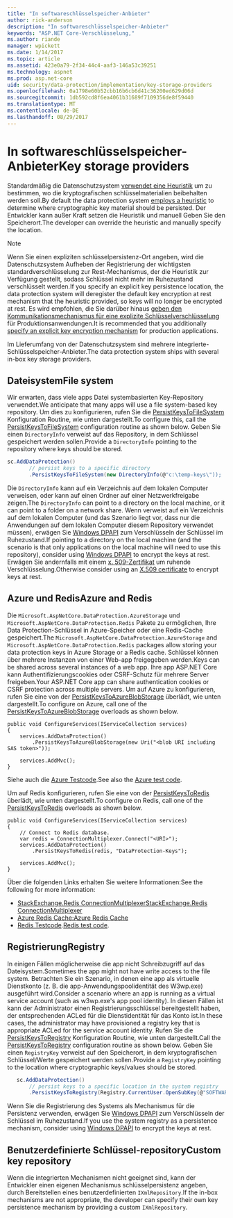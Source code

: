```yaml
---
title: "In softwareschlüsselspeicher-Anbieter"
author: rick-anderson
description: "In softwareschlüsselspeicher-Anbieter"
keywords: "ASP.NET Core-Verschlüsselung,"
ms.author: riande
manager: wpickett
ms.date: 1/14/2017
ms.topic: article
ms.assetid: 423e0a79-2f34-44c4-aaf3-146a53c39251
ms.technology: aspnet
ms.prod: asp.net-core
uid: security/data-protection/implementation/key-storage-providers
ms.openlocfilehash: 0a1798e60b52cbb16b6cb6d41c36200ed629d06d
ms.sourcegitcommit: 1db592cd8f6ea4061b31689f7109356de8f59440
ms.translationtype: MT
ms.contentlocale: de-DE
ms.lasthandoff: 08/29/2017
---
```

# <a name="key-storage-providers"></a><span data-ttu-id="af199-104">In softwareschlüsselspeicher-Anbieter</span><span class="sxs-lookup"><span data-stu-id="af199-104">Key storage providers</span></span>

<a name=data-protection-implementation-key-storage-providers></a>

<span data-ttu-id="af199-105">Standardmäßig die Datenschutzsystem [verwendet eine Heuristik](../configuration/default-settings.md#data-protection-default-settings) um zu bestimmen, wo die kryptografischen schlüsselmaterialien beibehalten werden soll.</span><span class="sxs-lookup"><span data-stu-id="af199-105">By default the data protection system [employs a heuristic](../configuration/default-settings.md#data-protection-default-settings) to determine where cryptographic key material should be persisted.</span></span> <span data-ttu-id="af199-106">Der Entwickler kann außer Kraft setzen die Heuristik und manuell Geben Sie den Speicherort.</span><span class="sxs-lookup"><span data-stu-id="af199-106">The developer can override the heuristic and manually specify the location.</span></span>

> [!NOTE]
> <span data-ttu-id="af199-107">Wenn Sie einen expliziten schlüsselpersistenz-Ort angeben, wird die Datenschutzsystem Aufheben der Registrierung der wichtigsten standardverschlüsselung zur Rest-Mechanismus, der die Heuristik zur Verfügung gestellt, sodass Schlüssel nicht mehr im Ruhezustand verschlüsselt werden.</span><span class="sxs-lookup"><span data-stu-id="af199-107">If you specify an explicit key persistence location, the data protection system will deregister the default key encryption at rest mechanism that the heuristic provided, so keys will no longer be encrypted at rest.</span></span> <span data-ttu-id="af199-108">Es wird empfohlen, die Sie darüber hinaus [geben den Kommunikationsmechanismus für eine explizite Schlüsselverschlüsselung](key-encryption-at-rest.md#data-protection-implementation-key-encryption-at-rest-providers) für Produktionsanwendungen.</span><span class="sxs-lookup"><span data-stu-id="af199-108">It is recommended that you additionally [specify an explicit key encryption mechanism](key-encryption-at-rest.md#data-protection-implementation-key-encryption-at-rest-providers) for production applications.</span></span>

<span data-ttu-id="af199-109">Im Lieferumfang von der Datenschutzsystem sind mehrere integrierte-Schlüsselspeicher-Anbieter.</span><span class="sxs-lookup"><span data-stu-id="af199-109">The data protection system ships with several in-box key storage providers.</span></span>

## <a name="file-system"></a><span data-ttu-id="af199-110">Dateisystem</span><span class="sxs-lookup"><span data-stu-id="af199-110">File system</span></span>

<span data-ttu-id="af199-111">Wir erwarten, dass viele apps Datei systembasierten Key-Repository verwendet.</span><span class="sxs-lookup"><span data-stu-id="af199-111">We anticipate that many apps will use a file system-based key repository.</span></span> <span data-ttu-id="af199-112">Um dies zu konfigurieren, rufen Sie die [PersistKeysToFileSystem](https://github.com/aspnet/DataProtection/blob/rel/1.1.0/src/Microsoft.AspNetCore.DataProtection/DataProtectionBuilderExtensions.cs) Konfiguration Routine, wie unten dargestellt.</span><span class="sxs-lookup"><span data-stu-id="af199-112">To configure this, call the [PersistKeysToFileSystem](https://github.com/aspnet/DataProtection/blob/rel/1.1.0/src/Microsoft.AspNetCore.DataProtection/DataProtectionBuilderExtensions.cs) configuration routine as shown below.</span></span> <span data-ttu-id="af199-113">Geben Sie einen `DirectoryInfo` verweist auf das Repository, in dem Schlüssel gespeichert werden sollen.</span><span class="sxs-lookup"><span data-stu-id="af199-113">Provide a `DirectoryInfo` pointing to the repository where keys should be stored.</span></span>

```csharp
sc.AddDataProtection()
       // persist keys to a specific directory
       .PersistKeysToFileSystem(new DirectoryInfo(@"c:\temp-keys\"));
   ```

<span data-ttu-id="af199-114">Die `DirectoryInfo` kann auf ein Verzeichnis auf dem lokalen Computer verweisen, oder kann auf einen Ordner auf einer Netzwerkfreigabe zeigen.</span><span class="sxs-lookup"><span data-stu-id="af199-114">The `DirectoryInfo` can point to a directory on the local machine, or it can point to a folder on a network share.</span></span> <span data-ttu-id="af199-115">Wenn verweist auf ein Verzeichnis auf dem lokalen Computer (und das Szenario liegt vor, dass nur die Anwendungen auf dem lokalen Computer diesem Repository verwendet müssen), erwägen Sie [Windows DPAPI](key-encryption-at-rest.md#data-protection-implementation-key-encryption-at-rest) zum Verschlüsseln der Schlüssel im Ruhezustand.</span><span class="sxs-lookup"><span data-stu-id="af199-115">If pointing to a directory on the local machine (and the scenario is that only applications on the local machine will need to use this repository), consider using [Windows DPAPI](key-encryption-at-rest.md#data-protection-implementation-key-encryption-at-rest) to encrypt the keys at rest.</span></span> <span data-ttu-id="af199-116">Erwägen Sie andernfalls mit einem [x. 509-Zertifikat](key-encryption-at-rest.md#data-protection-implementation-key-encryption-at-rest) um ruhende Verschlüsselung.</span><span class="sxs-lookup"><span data-stu-id="af199-116">Otherwise consider using an [X.509 certificate](key-encryption-at-rest.md#data-protection-implementation-key-encryption-at-rest) to encrypt keys at rest.</span></span>

## <a name="azure-and-redis"></a><span data-ttu-id="af199-117">Azure und Redis</span><span class="sxs-lookup"><span data-stu-id="af199-117">Azure and Redis</span></span>

<span data-ttu-id="af199-118">Die `Microsoft.AspNetCore.DataProtection.AzureStorage` und `Microsoft.AspNetCore.DataProtection.Redis` Pakete zu ermöglichen, Ihre Data Protection-Schlüssel in Azure-Speicher oder eine Redis-Cache gespeichert.</span><span class="sxs-lookup"><span data-stu-id="af199-118">The `Microsoft.AspNetCore.DataProtection.AzureStorage` and `Microsoft.AspNetCore.DataProtection.Redis` packages allow storing your data protection keys in Azure Storage or a Redis cache.</span></span> <span data-ttu-id="af199-119">Schlüssel können über mehrere Instanzen von einer Web-app freigegeben werden.</span><span class="sxs-lookup"><span data-stu-id="af199-119">Keys can be shared across several instances of a web app.</span></span> <span data-ttu-id="af199-120">Ihre app ASP.NET Core kann Authentifizierungscookies oder CSRF-Schutz für mehrere Server freigeben.</span><span class="sxs-lookup"><span data-stu-id="af199-120">Your ASP.NET Core app can share authentication cookies or CSRF protection across multiple servers.</span></span> <span data-ttu-id="af199-121">Um auf Azure zu konfigurieren, rufen Sie eine von der [PersistKeysToAzureBlobStorage](https://github.com/aspnet/DataProtection/blob/rel/1.1.0/src/Microsoft.AspNetCore.DataProtection.AzureStorage/AzureDataProtectionBuilderExtensions.cs) überlädt, wie unten dargestellt.</span><span class="sxs-lookup"><span data-stu-id="af199-121">To configure on Azure, call one of the [PersistKeysToAzureBlobStorage](https://github.com/aspnet/DataProtection/blob/rel/1.1.0/src/Microsoft.AspNetCore.DataProtection.AzureStorage/AzureDataProtectionBuilderExtensions.cs) overloads as shown below.</span></span>

```
public void ConfigureServices(IServiceCollection services)
{
    services.AddDataProtection()
        .PersistKeysToAzureBlobStorage(new Uri("<blob URI including SAS token>"));

    services.AddMvc();
}
```

<span data-ttu-id="af199-122">Siehe auch die [Azure Testcode](https://github.com/aspnet/DataProtection/blob/rel/1.1.0/samples/AzureBlob/Program.cs).</span><span class="sxs-lookup"><span data-stu-id="af199-122">See also the [Azure test code](https://github.com/aspnet/DataProtection/blob/rel/1.1.0/samples/AzureBlob/Program.cs).</span></span>

<span data-ttu-id="af199-123">Um auf Redis konfigurieren, rufen Sie eine von der [PersistKeysToRedis](https://github.com/aspnet/DataProtection/blob/rel/1.1.0/src/Microsoft.AspNetCore.DataProtection.Redis/RedisDataProtectionBuilderExtensions.cs) überlädt, wie unten dargestellt.</span><span class="sxs-lookup"><span data-stu-id="af199-123">To configure on Redis, call one of the [PersistKeysToRedis](https://github.com/aspnet/DataProtection/blob/rel/1.1.0/src/Microsoft.AspNetCore.DataProtection.Redis/RedisDataProtectionBuilderExtensions.cs) overloads as shown below.</span></span>

```
public void ConfigureServices(IServiceCollection services)
{
    // Connect to Redis database.
    var redis = ConnectionMultiplexer.Connect("<URI>");
    services.AddDataProtection()
        .PersistKeysToRedis(redis, "DataProtection-Keys");

    services.AddMvc();
}
```

<span data-ttu-id="af199-124">Über die folgenden Links erhalten Sie weitere Informationen:</span><span class="sxs-lookup"><span data-stu-id="af199-124">See the following for more information:</span></span>

- [<span data-ttu-id="af199-125">StackExchange.Redis ConnectionMultiplexer</span><span class="sxs-lookup"><span data-stu-id="af199-125">StackExchange.Redis ConnectionMultiplexer</span></span>](https://github.com/StackExchange/StackExchange.Redis/blob/master/docs/Basics.md)
- [<span data-ttu-id="af199-126">Azure Redis Cache:</span><span class="sxs-lookup"><span data-stu-id="af199-126">Azure Redis Cache</span></span>](https://docs.microsoft.com/azure/redis-cache/cache-dotnet-how-to-use-azure-redis-cache#connect-to-the-cache)
- <span data-ttu-id="af199-127">[Redis Testcode](https://github.com/aspnet/DataProtection/blob/rel/1.1.0/samples/Redis/Program.cs).</span><span class="sxs-lookup"><span data-stu-id="af199-127">[Redis test code](https://github.com/aspnet/DataProtection/blob/rel/1.1.0/samples/Redis/Program.cs).</span></span>

## <a name="registry"></a><span data-ttu-id="af199-128">Registrierung</span><span class="sxs-lookup"><span data-stu-id="af199-128">Registry</span></span>

<span data-ttu-id="af199-129">In einigen Fällen möglicherweise die app nicht Schreibzugriff auf das Dateisystem.</span><span class="sxs-lookup"><span data-stu-id="af199-129">Sometimes the app might not have write access to the file system.</span></span> <span data-ttu-id="af199-130">Betrachten Sie ein Szenario, in denen eine app als virtuelle Dienstkonto (z. B. die app-Anwendungspoolidentität des W3wp.exe) ausgeführt wird.</span><span class="sxs-lookup"><span data-stu-id="af199-130">Consider a scenario where an app is running as a virtual service account (such as w3wp.exe's app pool identity).</span></span> <span data-ttu-id="af199-131">In diesen Fällen ist kann der Administrator einen Registrierungsschlüssel bereitgestellt haben, der entsprechenden ACLed für die Dienstidentität für das Konto ist.</span><span class="sxs-lookup"><span data-stu-id="af199-131">In these cases, the administrator may have provisioned a registry key that is appropriate ACLed for the service account identity.</span></span> <span data-ttu-id="af199-132">Rufen Sie die [PersistKeysToRegistry](https://github.com/aspnet/DataProtection/blob/rel/1.1.0/src/Microsoft.AspNetCore.DataProtection/DataProtectionBuilderExtensions.cs) Konfiguration Routine, wie unten dargestellt.</span><span class="sxs-lookup"><span data-stu-id="af199-132">Call the [PersistKeysToRegistry](https://github.com/aspnet/DataProtection/blob/rel/1.1.0/src/Microsoft.AspNetCore.DataProtection/DataProtectionBuilderExtensions.cs) configuration routine as shown below.</span></span> <span data-ttu-id="af199-133">Geben Sie einen `RegistryKey` verweist auf den Speicherort, in dem kryptografischen Schlüssel/Werte gespeichert werden sollen.</span><span class="sxs-lookup"><span data-stu-id="af199-133">Provide a `RegistryKey` pointing to the location where cryptographic keys/values should be stored.</span></span>

```csharp
   sc.AddDataProtection()
       // persist keys to a specific location in the system registry
       .PersistKeysToRegistry(Registry.CurrentUser.OpenSubKey(@"SOFTWARE\Sample\keys"));
   ```

<span data-ttu-id="af199-134">Wenn Sie die Registrierung des Systems als Mechanismus für die Persistenz verwenden, erwägen Sie [Windows DPAPI](key-encryption-at-rest.md#data-protection-implementation-key-encryption-at-rest) zum Verschlüsseln der Schlüssel im Ruhezustand.</span><span class="sxs-lookup"><span data-stu-id="af199-134">If you use the system registry as a persistence mechanism, consider using [Windows DPAPI](key-encryption-at-rest.md#data-protection-implementation-key-encryption-at-rest) to encrypt the keys at rest.</span></span>

## <a name="custom-key-repository"></a><span data-ttu-id="af199-135">Benutzerdefinierte Schlüssel-repository</span><span class="sxs-lookup"><span data-stu-id="af199-135">Custom key repository</span></span>

<span data-ttu-id="af199-136">Wenn die integrierten Mechanismen nicht geeignet sind, kann der Entwickler einen eigenen Mechanismus schlüsselpersistenz angeben, durch Bereitstellen eines benutzerdefinierten `IXmlRepository`.</span><span class="sxs-lookup"><span data-stu-id="af199-136">If the in-box mechanisms are not appropriate, the developer can specify their own key persistence mechanism by providing a custom `IXmlRepository`.</span></span>
